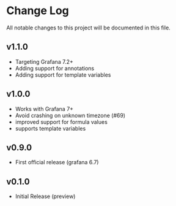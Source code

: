 # Change Log

All notable changes to this project will be documented in this file.

## v1.1.0
- Targeting Grafana 7.2+
- Adding support for annotations
- Adding support for template variables

## v1.0.0
- Works with Grafana 7+
- Avoid crashing on unknown timezone (#69)
- improved support for formula values
- supports template variables

## v0.9.0

- First official release (grafana 6.7)

## v0.1.0

- Initial Release (preview)
